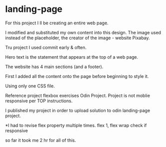 # landing-page
For this project  I ll be creating an entire web page.

I modified and substituted my own content into this design. The image used instead of the placeholder, the creator of the image - website Pixabay.

Tru project I used commit early & often.

Hero text is the statement that appears at the top of a web page.

The website has 4 main sections (and a footer).

First I added all the content onto the page before beginning to style it. 

Using only one CSS file.

Reference project flexbox exercises Odin Project. 
Project is not moblie responsive per TOP instructions. 

I published my project in order to upload solution to odin landing-page project.


*I had to revise flex property multiple times. 
flex 1, flex wrap check if responsive

so far it took me 2 hr for all of this.


